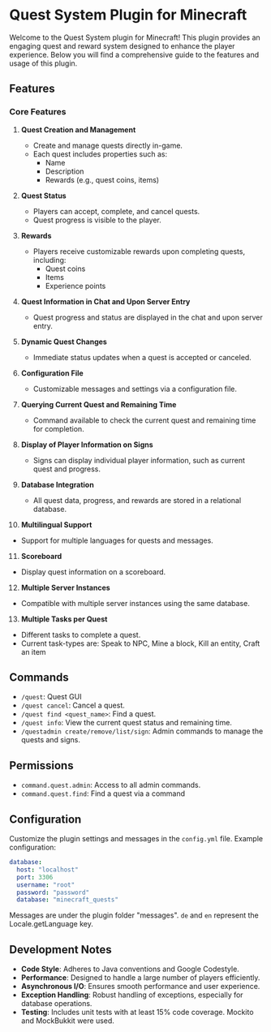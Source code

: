 # Quest System Plugin for Minecraft

Welcome to the Quest System plugin for Minecraft! This plugin provides an engaging quest and reward system designed to enhance the player experience. Below you will find a comprehensive guide to the features and usage of this plugin.

## Features

### Core Features
1. **Quest Creation and Management**
   - Create and manage quests directly in-game.
   - Each quest includes properties such as:
     - Name
     - Description
     - Rewards (e.g., quest coins, items)

2. **Quest Status**
   - Players can accept, complete, and cancel quests.
   - Quest progress is visible to the player.

3. **Rewards**
   - Players receive customizable rewards upon completing quests, including:
     - Quest coins
     - Items
     - Experience points

4. **Quest Information in Chat and Upon Server Entry**
   - Quest progress and status are displayed in the chat and upon server entry.

5. **Dynamic Quest Changes**
   - Immediate status updates when a quest is accepted or canceled.

6. **Configuration File**
   - Customizable messages and settings via a configuration file.

7. **Querying Current Quest and Remaining Time**
   - Command available to check the current quest and remaining time for completion.

8. **Display of Player Information on Signs**
   - Signs can display individual player information, such as current quest and progress.

9. **Database Integration**
   - All quest data, progress, and rewards are stored in a relational database.
     
10. **Multilingual Support**
   - Support for multiple languages for quests and messages.

11. **Scoreboard**
   - Display quest information on a scoreboard.

12. **Multiple Server Instances**
   - Compatible with multiple server instances using the same database.

13. **Multiple Tasks per Quest**
   - Different tasks to complete a quest.
   - Current task-types are: Speak to NPC, Mine a block, Kill an entity, Craft an item
   

## Commands

- `/quest`: Quest GUI
- `/quest cancel`: Cancel a quest.
- `/quest find <quest_name>`: Find a quest.
- `/quest info`: View the current quest status and remaining time.
- `/questadmin create/remove/list/sign`: Admin commands to manage the quests and signs.

## Permissions

- `command.quest.admin`: Access to all admin commands.
- `command.quest.find`: Find a quest via a command

## Configuration

Customize the plugin settings and messages in the `config.yml` file. Example configuration:

```yaml
database:
  host: "localhost"
  port: 3306
  username: "root"
  password: "password"
  database: "minecraft_quests"
```

Messages are under the plugin folder "messages".
`de` and `en` represent the Locale.getLanguage key.

## Development Notes

- **Code Style**: Adheres to Java conventions and Google Codestyle.
- **Performance**: Designed to handle a large number of players efficiently.
- **Asynchronous I/O**: Ensures smooth performance and user experience.
- **Exception Handling**: Robust handling of exceptions, especially for database operations.
- **Testing**: Includes unit tests with at least 15% code coverage. Mockito and MockBukkit were used.
